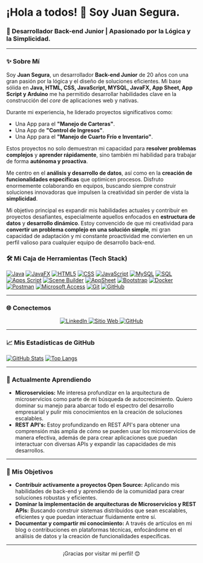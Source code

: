 # ¡Hola a todos! 👋 Soy Juan Segura.

### 🚀 Desarrollador Back-end Junior | Apasionado por la Lógica y la Simplicidad.

---

### ✨ Sobre Mí

Soy **Juan Segura**, un desarrollador **Back-end Junior** de 20 años con una gran pasión por la lógica y el diseño de soluciones eficientes. Mi base sólida en **Java, HTML, CSS, JavaScript, MYSQL, JavaFX, App Sheet, App Script y Arduino** me ha permitido desarrollar habilidades clave en la construcción del *core* de aplicaciones web y nativas.

Durante mi experiencia, he liderado proyectos significativos como:
* Una App para el **"Manejo de Carteras"**.
* Una App de **"Control de Ingresos"**.
* Una App para el **"Manejo de Cuarto Frío e Inventario"**.

Estos proyectos no solo demuestran mi capacidad para **resolver problemas complejos** y **aprender rápidamente**, sino también mi habilidad para trabajar de forma **autónoma y proactiva**.

Me centro en el **análisis y desarrollo de datos**, así como en la **creación de funcionalidades específicas** que optimicen procesos. Disfruto enormemente colaborando en equipos, buscando siempre construir soluciones innovadoras que impulsen la creatividad sin perder de vista la **simplicidad**.

Mi objetivo principal es expandir mis habilidades actuales y contribuir en proyectos desafiantes, especialmente aquellos enfocados en **estructura de datos** y **desarrollo dinámico**. Estoy convencido de que mi creatividad para **convertir un problema complejo en una solución simple**, mi gran capacidad de adaptación y mi constante proactividad me convierten en un perfil valioso para cualquier equipo de desarrollo back-end.

### 🛠️ Mi Caja de Herramientas (Tech Stack)

[![Java](https://img.shields.io/badge/-Java-007396?style=flat-square&logo=java&logoColor=white)](https://www.oracle.com/java/)
[![JavaFX](https://img.shields.io/badge/-JavaFX-EE3A0A?style=flat-square&logo=java&logoColor=white)](https://openjfx.io/)
[![HTML5](https://img.shields.io/badge/-HTML5-E34F26?style=flat-square&logo=html5&logoColor=white)](https://developer.mozilla.org/es/docs/Web/HTML)
[![CSS](https://img.shields.io/badge/-CSS3-1572B6?style=flat-square&logo=css3&logoColor=white)](https://developer.mozilla.org/es/docs/Web/CSS)
[![JavaScript](https://img.shields.io/badge/-JavaScript-F7DF1E?style=flat-square&logo=javascript&logoColor=black)](https://developer.mozilla.org/es/docs/Web/JavaScript)
[![MySQL](https://img.shields.io/badge/-MySQL-4479A1?style=flat-square&logo=mysql&logoColor=white)](https://www.mysql.com/)
[![SQL](https://img.shields.io/badge/SQL-000000?style=flat-square&logo=postgresql&logoColor=white)](https://www.postgresql.org/)
[![Apps Script](https://img.shields.io/badge/-Apps%20Script-0A73B7?style=flat-square&logo=google&logoColor=white)](https://developers.google.com/apps-script)
[![Scene Builder](https://img.shields.io/badge/-Scene%20Builder-007ACC?style=flat-square&logo=adobe-animate&logoColor=white)](https://gluonhq.com/products/scene-builder/)
[![AppSheet](https://img.shields.io/badge/-AppSheet-4CAF50?style=flat-square&logo=app-sheet&logoColor=white)](https://www.appsheet.com/)
[![Bootstrap](https://img.shields.io/badge/-Bootstrap-7952B3?style=flat-square&logo=bootstrap&logoColor=white)](https://getbootstrap.com/)
[![Docker](https://img.shields.io/badge/-Docker-2496ED?style=flat-square&logo=docker&logoColor=white)](https://www.docker.com/)
[![Postman](https://img.shields.io/badge/-Postman-FF6C37?style=flat-square&logo=postman&logoColor=white)](https://www.postman.com/)
[![Microsoft Access](https://img.shields.io/badge/-Microsoft%20Access-C83737?style=flat-square&logo=microsoft-access&logoColor=white)](https://www.microsoft.com/en-us/microsoft-365/access)
[![Git](https://img.shields.io/badge/-Git-F05032?style=flat-square&logo=git&logoColor=white)](https://git-scm.com/)
[![GitHub](https://img.shields.io/badge/-GitHub-181717?style=flat-square&logo=github&logoColor=white)](https://github.com/PabloGarciaJC)


---

### 🌐 Conectemos

<p align="center">
  <a href="www.linkedin.com/in/juan-negrete25" target="_blank">
    <img src="https://img.shields.io/badge/LinkedIn-0077B5?style=for-the-badge&logo=linkedin&logoColor=white" alt="LinkedIn">
  </a>
  <a href="https://portafolio-gold-ten.vercel.app/index.html" target="_blank">
    <img src="https://img.shields.io/badge/Mi%20Web-1A1A1A?style=for-the-badge&logo=internetexplorer&logoColor=white" alt="Sitio Web">
  </a>
  <a href="https://github.com/SebasthSegura" target="_blank">
    <img src="https://img.shields.io/badge/GitHub-181717?style=for-the-badge&logo=github&logoColor=white" alt="GitHub">
  </a>
</p>

---

### 📈 Mis Estadísticas de GitHub

[![GitHub Stats](https://github-readme-stats.vercel.app/api?username=SebasthSegura&show_icons=true&theme=dark)](https://github.com/SebasthSegura)
[![Top Langs](https://github-readme-stats.vercel.app/api/top-langs/?username=SebasthSegura&layout=compact&theme=dark)](https://github.com/SebasthSegura)

---

### 🌱 Actualmente Aprendiendo

* **Microservicios:** Me interesa profundizar en la arquitectura de microservicios como parte de mi búsqueda de autocrecimiento. Quiero dominar su manejo para abarcar todo el espectro del desarrollo empresarial y pulir mis conocimientos en la creación de soluciones escalables.
* **REST API's:** Estoy profundizando en REST API's para obtener una comprensión más amplia de cómo se pueden usar los microservicios de manera efectiva, además de para crear aplicaciones que puedan interactuar con diversas APIs y expandir las capacidades de mis desarrollos.

---

### 🎯 Mis Objetivos

* **Contribuir activamente a proyectos Open Source:** Aplicando mis habilidades de back-end y aprendiendo de la comunidad para crear soluciones robustas y eficientes.
* **Dominar la implementación de arquitecturas de Microservicios y REST APIs:** Buscando construir sistemas distribuidos que sean escalables, eficientes y que puedan interactuar fluidamente entre sí.
* **Documentar y compartir mi conocimiento:** A través de artículos en mi blog o contribuciones en plataformas técnicas, enfocándome en el análisis de datos y la creación de funcionalidades específicas.

---

<p align="center">
  ¡Gracias por visitar mi perfil! 😊
</p>
